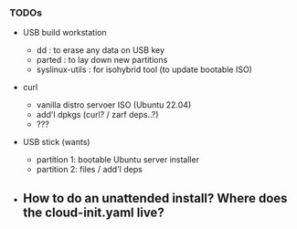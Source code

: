 ### TODOs
- USB build workstation
  - dd : to erase any data on USB key
  - parted : to lay down new partitions 
  - syslinux-utils : for isohybrid tool (to update bootable ISO)
  
- curl
  - vanilla distro servoer ISO (Ubuntu 22.04)
  - add'l dpkgs (curl? / zarf deps..?)
  - ???

- USB stick (wants)
  - partition 1: bootable Ubuntu server installer
  - partition 2: files / add'l deps

- How to do an unattended install?  Where does the cloud-init.yaml live?
    - 